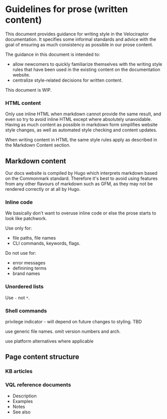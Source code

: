 # Guidelines for prose (written content)

This document provides guidance for writing style in the Velociraptor
documentation. It specifies some informal standards and advice with the goal of
ensuring as much consistency as possible in our prose content.

The guidance in this document is intended to:
- allow newcomers to quickly familiarize themselves with the writing style rules
  that have been used in the existing content on the documentation website.
- centralize style-related decisions for written content.

This document is WIP.

### HTML content

Only use inline HTML when markdown cannot provide the same result, and even so
try to avoid inline HTML except where absolutely unavoidable. Having as much
content as possible in markdown form simplifies website style changes, as well
as automated style checking and content updates.

When writing content in HTML the same style rules apply as described in the
Markdown Content section.

## Markdown content

Our docs website is compiled by Hugo which interprets markdown based on the
Commonmark standard. Therefore it's best to avoid using features from any other
flavours of markdown such as GFM, as they may not be rendered correctly or at
all by Hugo.

### Inline code

We basically don't want to overuse inline code or else the prose starts to look
like patchwork.

Use only for:

- file paths, file names
- CLI commands, keywords, flags.

Do not use for:

- error messages
- definining terms
- brand names

### Unordered lists

Use `-` not `*`.

### Shell commands

privilege indicator - will depend on future changes to styling. TBD

use generic file names. omit version numbers and arch.

use platform alternatives where applicable



## Page content structure

### KB articles


### VQL reference documents

- Description
- Examples
- Notes
- See also